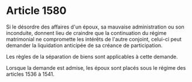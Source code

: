 # Article 1580

Si le désordre des affaires d'un époux, sa mauvaise administration ou son inconduite, donnent lieu de craindre que la continuation du régime matrimonial ne compromette les intérêts de l'autre conjoint, celui-ci peut demander la liquidation anticipée de sa créance de participation.

Les règles de la séparation de biens sont applicables à cette demande.

Lorsque la demande est admise, les époux sont placés sous le régime des articles 1536 à 1541.
